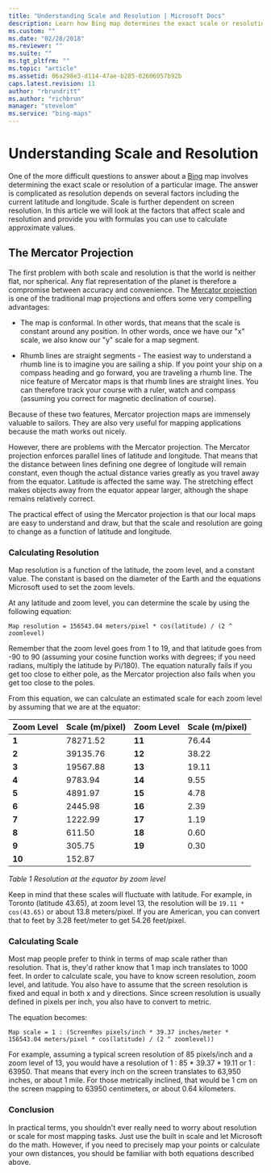 ```yaml
---
title: "Understanding Scale and Resolution | Microsoft Docs"
description: Learn how Bing map determines the exact scale or resolution of a particular image.
ms.custom: ""
ms.date: "02/28/2018"
ms.reviewer: ""
ms.suite: ""
ms.tgt_pltfrm: ""
ms.topic: "article"
ms.assetid: 06a298e3-d114-47ae-b285-02606957b92b
caps.latest.revision: 11
author: "rbrundritt"
ms.author: "richbrun"
manager: "stevelom"
ms.service: "bing-maps"
---
```

# Understanding Scale and Resolution

One of the more difficult questions to answer about a [Bing](https://bing.com/) map involves determining the exact scale or resolution of a particular image.  The answer is complicated as resolution depends on several factors including the current latitude and longitude. Scale is further dependent on screen resolution.  In this article we will look at the factors that affect scale and resolution and provide you with formulas you can use to calculate approximate values.  
  
## The Mercator Projection  

The first problem with both scale and resolution is that the world is neither flat, nor spherical.  Any flat representation of the planet is therefore a compromise between accuracy and convenience.  The [Mercator projection](https://en.wikipedia.org/wiki/Mercator_projection) is one of the traditional map projections and offers some very compelling advantages:  
  
-   The map is conformal.  In other words, that means that the scale is constant around any position.  In other words, once we have our "x" scale, we also know our "y" scale for a map segment.  
  
-   Rhumb lines are straight segments - The easiest way to understand a rhumb line is to imagine you are sailing a ship.  If you point your ship on a compass heading and go forward, you are traveling a rhumb line.  The nice feature of Mercator maps is that rhumb lines are straight lines.  You can therefore track your course with a ruler, watch and compass (assuming you correct for magnetic declination of course).  
  
 Because of these two features, Mercator projection maps are immensely valuable to sailors.  They are also very useful for mapping applications because the math works out nicely.  
  
 However, there are problems with the Mercator projection.  The Mercator projection enforces parallel lines of latitude and longitude.  That means that the distance between lines defining one degree of longitude will remain constant, even though the actual distance varies greatly as you travel away from the equator.  Latitude is affected the same way.  The stretching effect makes objects away from the equator appear larger, although the shape remains relatively correct.  
  
 The practical effect of using the Mercator projection is that our local maps are easy to understand and draw, but that the scale and resolution are going to change as a function of latitude and longitude.  
  
### Calculating Resolution

 Map resolution is a function of the latitude, the zoom level, and a constant value.  The constant is based on the diameter of the Earth and the equations Microsoft used to set the zoom levels.  
  
 At any latitude and zoom level, you can determine the scale by using the following equation:  
  
`Map resolution = 156543.04 meters/pixel * cos(latitude) / (2 ^ zoomlevel)`

  
 Remember that the zoom level goes from 1 to 19, and that latitude goes from -90 to 90 (assuming your cosine function works with degrees; if you need radians, multiply the latitude by Pi/180).  The equation naturally fails if you get too close to either pole, as the Mercator projection also fails when you get too close to the poles.  
  
 From this equation, we can calculate an estimated scale for each zoom level by assuming that we are at the equator:  
  
|Zoom Level|Scale (m/pixel)|Zoom Level|Scale (m/pixel)|  
|----|----|----|----|  
|**1**|78271.52|**11**|76.44|  
|**2**|39135.76|**12**|38.22|  
|**3**|19567.88|**13**|19.11|  
|**4**|9783.94|**14**|9.55|  
|**5**|4891.97|**15**|4.78|  
|**6**|2445.98|**16**|2.39|  
|**7**|1222.99|**17**|1.19|  
|**8**|611.50|**18**|0.60|  
|**9**|305.75|**19**|0.30|  
|**10**|152.87|||  
  
 *Table 1 Resolution at the equator by zoom level*  
  
 Keep in mind that these scales will fluctuate with latitude.  For example, in Toronto (latitude 43.65), at zoom level 13, the resolution will be `19.11 * cos(43.65)` or about 13.8 meters/pixel.  If you are American, you can convert that to feet by 3.28 feet/meter to get 54.26 feet/pixel.  
  
### Calculating Scale  
 Most map people prefer to think in terms of map scale rather than resolution.  That is, they'd rather know that 1 map inch translates to 1000 feet.  In order to calculate scale, you have to know screen resolution, zoom level, and latitude.  You also have to assume that the screen resolution is fixed and equal in both x and y directions.  Since screen resolution is usually defined in pixels per inch, you also have to convert to metric.  
  
 The equation becomes:  
  
`Map scale = 1 : (ScreenRes pixels/inch * 39.37 inches/meter * 156543.04 meters/pixel * cos(latitude) / (2 ^ zoomlevel))`
  
 For example, assuming a typical screen resolution of 85 pixels/inch and a zoom level of 13, you would have a resolution of 1 : 85 * 39.37 * 19.11 or 1 : 63950.  That means that every inch on the screen translates to 63,950 inches, or about 1 mile.  For those metrically inclined, that would be 1 cm on the screen mapping to 63950 centimeters, or about 0.64 kilometers.  
  
### Conclusion

 In practical terms, you shouldn't ever really need to worry about resolution or scale for most mapping tasks.  Just use the built in scale and let Microsoft do the math.  However, if you need to precisely map your points or calculate your own distances, you should be familiar with both equations described above.